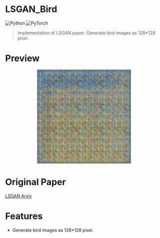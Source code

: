 # LSGAN_Bird
![Python](https://img.shields.io/badge/Python3-3776AB?style=for-the-badge&logo=Python&logoColor=white) ![PyTorch](https://img.shields.io/badge/PyTorch-EE4C2C?style=for-the-badge&logo=PyTorch&logoColor=white)

> Implementation of LSGAN paper.
> Generate bird images as 128*128 pixel.

# Preview
<p align="center">
  <img src="LSGAN.gif" width="300"/>
</p>

# Original Paper
<a href="https://arxiv.org/abs/1611.04076" target="_blank">LSGAN Arxiv</a>

# Features
- Generate bird images as 128*128 pixel.

